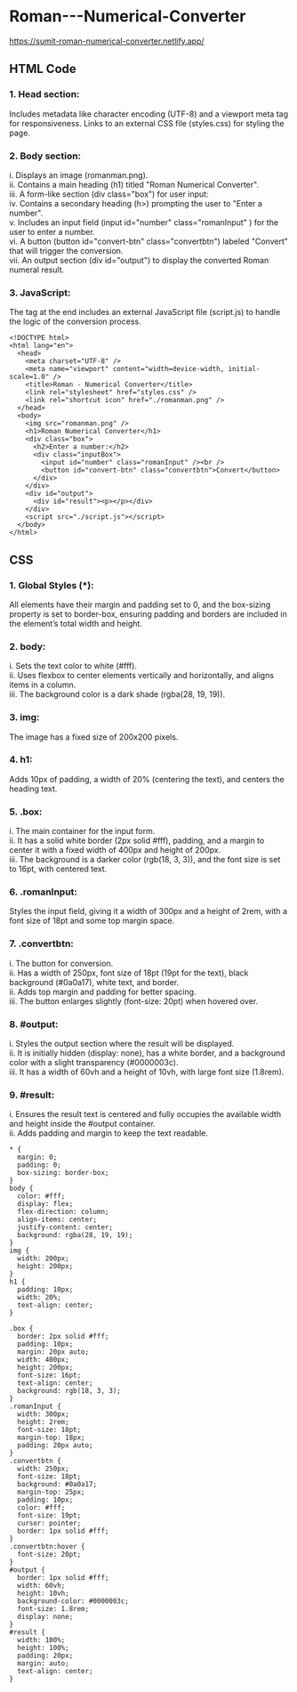 # Roman---Numerical-Converter
https://sumit-roman-numerical-converter.netlify.app/
## HTML Code 
### 1. Head section:
Includes metadata like character encoding (UTF-8) and a viewport meta tag for responsiveness.
Links to an external CSS file (styles.css) for styling the page.
### 2. Body section:
i. Displays an image (romanman.png).<br>
ii. Contains a main heading (h1) titled "Roman Numerical Converter".<br>
iii. A form-like section (div class="box") for user input:<br>
iv. Contains a secondary heading (h>) prompting the user to "Enter a number".<br>
v. Includes an input field (input id="number" class="romanInput" ) for the user to enter a number.<br>
vi. A button (button id="convert-btn" class="convertbtn") labeled "Convert" that will trigger the conversion.<br>
vii. An output section (div id="output") to display the converted Roman numeral result.
### 3. JavaScript:
The <script src="./script.js"></script> tag at the end includes an external JavaScript file (script.js) to handle the logic of the conversion process.
```
<!DOCTYPE html>
<html lang="en">
  <head>
    <meta charset="UTF-8" />
    <meta name="viewport" content="width=device-width, initial-scale=1.0" />
    <title>Roman - Numerical Converter</title>
    <link rel="stylesheet" href="styles.css" />
    <link rel="shortcut icon" href="./romanman.png" />
  </head>
  <body>
    <img src="romanman.png" />
    <h1>Roman Numerical Converter</h1>
    <div class="box">
      <h2>Enter a number:</h2>
      <div class="inputBox">
        <input id="number" class="romanInput" /><br />
        <button id="convert-btn" class="convertbtn">Convert</button>
      </div>
    </div>
    <div id="output">
      <div id="result"><p></p></div>
    </div>
    <script src="./script.js"></script>
  </body>
</html>
```
## CSS 
### 1. Global Styles (*):
All elements have their margin and padding set to 0, and the box-sizing property is set to border-box, ensuring padding and borders are included in the element’s total width and height.
### 2. body:
i. Sets the text color to white (#fff).<br>
ii. Uses flexbox to center elements vertically and horizontally, and aligns items in a column.<br>
iii. The background color is a dark shade (rgba(28, 19, 19)).
### 3. img:
The image has a fixed size of 200x200 pixels.
### 4. h1:
Adds 10px of padding, a width of 20% (centering the text), and centers the heading text.
### 5. .box:
i. The main container for the input form.<br>
ii. It has a solid white border (2px solid #fff), padding, and a margin to center it with a fixed width of 400px and height of 200px.<br>
iii. The background is a darker color (rgb(18, 3, 3)), and the font size is set to 16pt, with centered text.
### 6. .romanInput:
Styles the input field, giving it a width of 300px and a height of 2rem, with a font size of 18pt and some top margin space.
### 7. .convertbtn:
i. The button for conversion.<br>
ii. Has a width of 250px, font size of 18pt (19pt for the text), black background (#0a0a17), white text, and border.<br>
ii. Adds top margin and padding for better spacing.<br>
iii. The button enlarges slightly (font-size: 20pt) when hovered over.
### 8. #output:
i. Styles the output section where the result will be displayed.<br>
ii. It is initially hidden (display: none), has a white border, and a background color with a slight transparency (#0000003c).<br>
iii. It has a width of 60vh and a height of 10vh, with large font size (1.8rem).
### 9. #result:
i. Ensures the result text is centered and fully occupies the available width and height inside the #output container.<br>
ii. Adds padding and margin to keep the text readable.
```
* {
  margin: 0;
  padding: 0;
  box-sizing: border-box;
}
body {
  color: #fff;
  display: flex;
  flex-direction: column;
  align-items: center;
  justify-content: center;
  background: rgba(28, 19, 19);
}
img {
  width: 200px;
  height: 200px;
}
h1 {
  padding: 10px;
  width: 20%;
  text-align: center;
}

.box {
  border: 2px solid #fff;
  padding: 10px;
  margin: 20px auto;
  width: 400px;
  height: 200px;
  font-size: 16pt;
  text-align: center;
  background: rgb(18, 3, 3);
}
.romanInput {
  width: 300px;
  height: 2rem;
  font-size: 18pt;
  margin-top: 18px;
  padding: 20px auto;
}
.convertbtn {
  width: 250px;
  font-size: 18pt;
  background: #0a0a17;
  margin-top: 25px;
  padding: 10px;
  color: #fff;
  font-size: 19pt;
  cursor: pointer;
  border: 1px solid #fff;
}
.convertbtn:hover {
  font-size: 20pt;
}
#output {
  border: 1px solid #fff;
  width: 60vh;
  height: 10vh;
  background-color: #0000003c;
  font-size: 1.8rem;
  display: none;
}
#result {
  width: 100%;
  height: 100%;
  padding: 20px;
  margin: auto;
  text-align: center;
}
```
